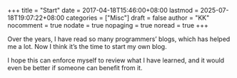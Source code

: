 +++
title = "Start"
date = 2017-04-18T15:46:00+08:00
lastmod = 2025-07-18T19:07:22+08:00
categories = ["Misc"]
draft = false
author = "KK"
nocomment = true
nodate = true
nopaging = true
noread = true
+++

Over the years, I have read so many programmers’ blogs, which has helped me a lot. Now I think it’s the time to start my own blog.

I hope this can enforce myself to review what I have learned, and it would even be better if someone can benefit from it.
